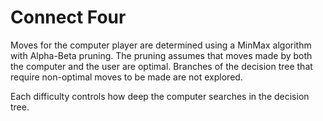 # Connect Four

Moves for the computer player are determined using a MinMax algorithm with Alpha-Beta pruning. The pruning assumes that moves made by both the computer and the user are optimal. Branches of the decision tree that require non-optimal moves to be made are not explored.

Each difficulty controls how deep the computer searches in the decision tree.
